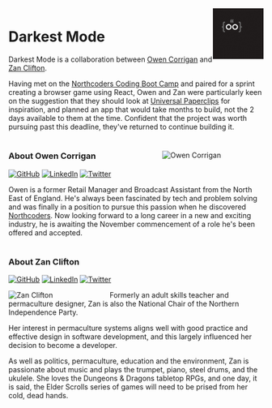 <img src="https://github.com/darkest-mode/.github/blob/main/images/darkestmode.gif" width=100px align=right alt="Darkest Mode"/>

# Darkest Mode

Darkest Mode is a collaboration between [Owen Corrigan](https://github.com/ojcorrigan) and [Zan Clifton](https://github.com/ZanClifton).

Having met on the [Northcoders Coding Boot Camp](https://northcoders.com/our-courses/coding-bootcamp) and paired for a sprint creating a browser game using React, Owen and Zan were particularly keen on the suggestion that they should look at [Universal Paperclips](https://www.decisionproblem.com/paperclips/) for inspiration, and planned an app that would take months to build, not the 2 days available to them at the time. Confident that the project was worth pursuing past this deadline, they've returned to continue building it.

#

<img src="https://avatars.githubusercontent.com/u/98897275?v=4" width=200px align=right alt="Owen Corrigan"/>

### About Owen Corrigan

[![GitHub](https://img.shields.io/badge/github-%23121011.svg?style=for-the-badge&logo=github&logoColor=white&style=social-media)](https://github.com/ojcorrigan)
[![LinkedIn](https://img.shields.io/badge/linkedin-%230077B5.svg?style=for-the-badge&logo=linkedin&logoColor=white&style=social-media)](https://www.linkedin.com/in/owen-corrigan-92a753182/)
[![Twitter](https://img.shields.io/badge/Twitter-%231DA1F2.svg?style=for-the-badge&logo=Twitter&logoColor=white&style=social-media)](https://twitter.com/OwenCorrigan05)

Owen is a former Retail Manager and Broadcast Assistant from the North East of England. He's always been fascinated by tech and problem solving and was finally in a position to pursue this passion when he discovered [Northcoders](https://northcoders.com/). Now looking forward to a long career in a new and exciting industry, he is awaiting the November commencement of a role he's been offered and accepted.

#

### About Zan Clifton

[![GitHub](https://img.shields.io/badge/github-%23121011.svg?style=for-the-badge&logo=github&logoColor=white&style=social-media)](https://github.com/ZanClifton)
[![LinkedIn](https://img.shields.io/badge/linkedin-%230077B5.svg?style=for-the-badge&logo=linkedin&logoColor=white&style=social-media)](https://www.linkedin.com/in/zan-clifton/)
[![Twitter](https://img.shields.io/badge/Twitter-%231DA1F2.svg?style=for-the-badge&logo=Twitter&logoColor=white&style=social-media)](https://twitter.com/ZanClifton)

<img src="https://avatars.githubusercontent.com/u/108344587?v=4" width=200px align=left alt="Zan Clifton"/>

Formerly an adult skills teacher and permaculture designer, Zan is also the National Chair of the Northern Independence Party.

Her interest in permaculture systems aligns well with good practice and effective design in software development, and this largely influenced her decision to become a developer.

As well as politics, permaculture, education and the environment, Zan is passionate about music and plays the trumpet, piano, steel drums, and the ukulele. She loves the Dungeons & Dragons tabletop RPGs, and one day, it is said, the Elder Scrolls series of games will need to be prised from her cold, dead hands.
